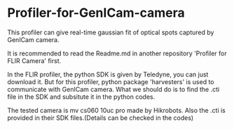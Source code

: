# Profiler-for-GenICam-camera
This profiler can give real-time gaussian fit of optical spots captured by GenICam camera.

It is recommended to read the Readme.md in another repository 'Profiler for FLIR Camera' first.

In the FLIR profiler, the python SDK is given by Teledyne, you can just download it.
But for this profiler, python package 'harvesters' is used to communicate with GenICam camera.
What we should do is to find the .cti file in the SDK and subsitute it in the python codes.

The tested camera is mv cs060 10uc pro made by Hikrobots. Also the .cti is provided in their SDK files.(Details can be checked in the codes)

